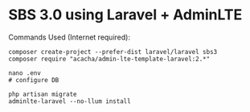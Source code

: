 # SBS 3.0 using Laravel + AdminLTE

Commands Used (Internet required):
```
composer create-project --prefer-dist laravel/laravel sbs3
composer require "acacha/admin-lte-template-laravel:2.*"

nano .env
# configure DB

php artisan migrate
adminlte-laravel --no-llum install

```